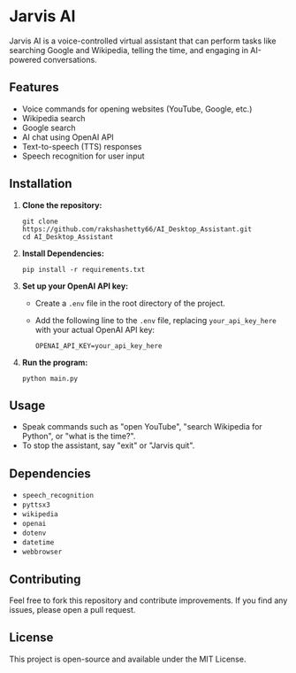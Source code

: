 # Jarvis AI

Jarvis AI is a voice-controlled virtual assistant that can perform tasks like searching Google and Wikipedia, telling the time, and engaging in AI-powered conversations.

## Features
- Voice commands for opening websites (YouTube, Google, etc.)
- Wikipedia search
- Google search
- AI chat using OpenAI API
- Text-to-speech (TTS) responses
- Speech recognition for user input

## Installation

1.  **Clone the repository:**

    ```
    git clone https://github.com/rakshashetty66/AI_Desktop_Assistant.git
    cd AI_Desktop_Assistant
    ```
2.  **Install Dependencies:**

    ```
    pip install -r requirements.txt
    ```
3.  **Set up your OpenAI API key:**

    *   Create a `.env` file in the root directory of the project.
    *   Add the following line to the `.env` file, replacing `your_api_key_here` with your actual OpenAI API key:

        ```
        OPENAI_API_KEY=your_api_key_here
        ```

4.  **Run the program:**

    ```
    python main.py
    ```

## Usage

*   Speak commands such as "open YouTube", "search Wikipedia for Python", or "what is the time?".
*   To stop the assistant, say "exit" or "Jarvis quit".

## Dependencies

*   `speech_recognition`
*   `pyttsx3`
*   `wikipedia`
*   `openai`
*   `dotenv`
*   `datetime`
*   `webbrowser`

## Contributing

Feel free to fork this repository and contribute improvements. If you find any issues, please open a pull request.

## License

This project is open-source and available under the MIT License.
